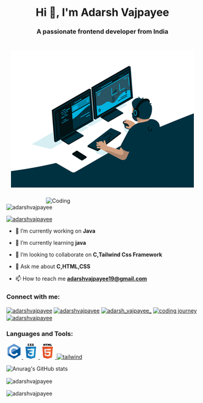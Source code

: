 <h1 align="center">Hi 👋, I'm Adarsh Vajpayee</h1>
<h3 align="center">A passionate frontend developer from India</h3>
<h1 align="center">
 <img src="https://raw.githubusercontent.com/adarsh-gupta101/adarsh-gupta101/main/assets/giphy.gif" />
</h1>
<img align="right" alt="Coding" width="400" src="https://cdn.dribbble.com/users/1162077/screenshots/3848914/programmer.gif">

<p align="left"> <img src="https://komarev.com/ghpvc/?username=adarshvajpayee&label=Profile%20views&color=0e75b6&style=flat" alt="adarshvajpayee" /> </p>

<p align="left"> <a href="https://twitter.com/AdarshVajpayee2" target="blank"><img src="https://img.shields.io/twitter/follow/adarshvajpayee?logo=twitter&style=for-the-badge" alt="adarshvajpayee" /></a> </p>

- 🔭 I’m currently working on **Java**

- 🌱 I’m currently learning **java**

- 👯 I’m looking to collaborate on **C,Tailwind Css Framework**

- 💬 Ask me about **C,HTML,CSS**

- 📫 How to reach me **adarshvajpayee19@gmail.com**

<h3 align="left">Connect with me:</h3>
<p align="left">
<a href="https://www.facebook.com/adarsh.vajpayee.58/" target="blank"><img align="center" src="https://raw.githubusercontent.com/rahuldkjain/github-profile-readme-generator/master/src/images/icons/Social/facebook.svg" alt="adarshvajpayee" height="30" width="40" /></a>
<a href="https://www.linkedin.com/in/adarsh-vajpayee-27b900229/" target="blank"><img align="center" src="https://raw.githubusercontent.com/rahuldkjain/github-profile-readme-generator/master/src/images/icons/Social/linked-in-alt.svg" alt="adarshvajpayee" height="30" width="40" /></a>
<a href="https://www.instagram.com/adarsh_vajpayee_/" target="blank"><img align="center" src="https://raw.githubusercontent.com/rahuldkjain/github-profile-readme-generator/master/src/images/icons/Social/instagram.svg" alt="adarsh_vajpayee_" height="30" width="40" /></a>
<a href="https://www.youtube.com/channel/UCF6tjKF2rL--cEYhQYbGx9A" target="blank"><img align="center" src="https://raw.githubusercontent.com/rahuldkjain/github-profile-readme-generator/master/src/images/icons/Social/youtube.svg" alt="coding journey" height="30" width="40" /></a>
<a href="https://www.hackerrank.com/adarshvajpayee19" target="blank"><img align="center" src="https://raw.githubusercontent.com/rahuldkjain/github-profile-readme-generator/master/src/images/icons/Social/hackerrank.svg" alt="adarshvajpayee" height="30" width="40" /></a>
</p>

<h3 align="left">Languages and Tools:</h3>
<p align="left"> <a href="https://www.cprogramming.com/" target="_blank" rel="noreferrer"> <img src="https://raw.githubusercontent.com/devicons/devicon/master/icons/c/c-original.svg" alt="c" width="40" height="40"/> </a> <a href="https://www.w3schools.com/css/" target="_blank" rel="noreferrer"> <img src="https://raw.githubusercontent.com/devicons/devicon/master/icons/css3/css3-original-wordmark.svg" alt="css3" width="40" height="40"/> </a> <a href="https://www.w3.org/html/" target="_blank" rel="noreferrer"> <img src="https://raw.githubusercontent.com/devicons/devicon/master/icons/html5/html5-original-wordmark.svg" alt="html5" width="40" height="40"/> </a> <a href="https://tailwindcss.com/" target="_blank" rel="noreferrer"> <img src="https://www.vectorlogo.zone/logos/tailwindcss/tailwindcss-icon.svg" alt="tailwind" width="40" height="40"/> </a> </p>

![Anurag's GitHub stats](https://github-readme-stats.vercel.app/api?username=AdarshVajpayee&hide=contribs,prs)
<p><img align="center" src="https://github-readme-stats.vercel.app/api/top-langs?username=adarshvajpayee&show_icons=true&locale=en&layout=compact" alt="adarshvajpayee" /></p>

<p><img align="center" src="https://github-readme-streak-stats.herokuapp.com/?user=adarshvajpayee&" alt="adarshvajpayee" /></p>

